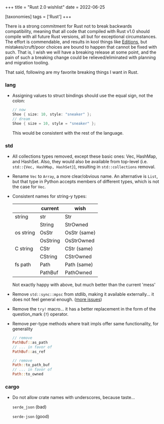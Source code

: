 +++
title = "Rust 2.0 wishlist"
date = 2022-06-25

[taxonomies]
tags = ['Rust']
+++

There is a strong commitment for Rust not to break backwards compatibility,
meaning that all code that compiled with Rust v1.0 should compile with all
future Rust versions, all but for exceptional circumstances.
The effort is commendable, and results in kool things like [Editions],
but mistakes/cruft/poor choices are bound to happen that cannot be fixed with such.
That is, I wish we will have a breaking release at some point,
and the pain of such a breaking change could be relieved/eliminated with
planning and migration tooling.

That said,
following are my favorite breaking things I want in Rust.

### lang

- Assigning values to struct bindings should use the equal sign, not
  the colon:

  ```rust
  // now
  Shoe { size: 10, style: "sneaker" };
  // dream
  Shoe { size = 10, style = "sneaker" };
  ```

  This would be consistent with the rest of the language.

### std

- All collections types removed, except these basic ones: Vec,
  HashMap, and HashSet. Also, they would also be available from
  top-level (i.e. `std::{Vec, HashMap, HashSet}`), resulting in
  `std::collections` removal.

- Rename `Vec` to `Array`, a more clear/obvious name.
  An alternative is `List`, but that type in Python accepts members of
  different types, which is not the case for `Vec`.

- Consistent names for string-y types:

  |           | current  | wish          |
  |-----------|----------|---------------|
  | string    | str      | Str           |
  |           | String   | StrOwned      |
  | os string | OsStr    | OsStr (same)  |
  |           | OsString | OsStrOwned    |
  | C string  | CStr     | CStr (same)   |
  |           | CString  | CStrOwned     |
  | fs path   | Path     | Path (same)   |
  |           | PathBuf  | PathOwned     |


  Not exactly happy with above, but much better than the current 'mess'

- Remove `std::sync::mpsc` from stdlib, making it available
  externally... it does not feel general enough. ([more issues])

- Remove the `try!` macro... it has a better replacement in the form
  of the question_mark (`?`) operator.

- Remove per-type methods where trait impls offer same functionality,
  for generality

  ```rust
  // remove
  PathBuf::as_path
  // ... in favor of
  PathBuf::as_ref

  // remove
  Path::to_path_buf
  // ... in favor of
  Path::to_owned
  ```

### cargo

- Do not allow crate names with underscores, because taste...

  `serde_json` (bad)

  `serde-json` (good)


[more issues]: https://github.com/rust-lang/rust/pull/42397#issuecomment-315867774
[Editions]: https://doc.rust-lang.org/edition-guide/editions
